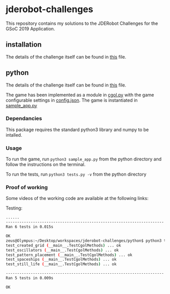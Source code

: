 # jderobot-challenges

This repository contains my solutions to the JDERobot Challenges for the GSoC 2019 Application.

## installation

The details of the challenge itself can be found in [this](installation/gsoc2019-installation_test.pdf) file.

## python

The details of the challenge itself can be found in [this](python/gsoc2019-python_test.pdf) file.

The game has been implemented as a module in [cgol.py](python/cgol.py) with the game configurable settings in [config.json](python/config.json). The game is instantiated in [sample_app.py](python/sample_app.py)

### Dependancies

This package requires the standard python3 library and numpy to be intalled.

### Usage

To run the game, run `python3 sample_app.py` from the python directory and follow the instructions on the terminal.

To run the tests, run `python3 tests.py -v` from the python directory

### Proof of working

Some videos of the working code are available at the following links:

Testing:

```bash
......
----------------------------------------------------------------------
Ran 6 tests in 0.015s

OK
zeus@Olympus:~/Desktop/workspaces/jderobot-challenges/python$ python3 tests.py -v
test_created_grid (__main__.TestCgolMethods) ... ok
test_oscillators (__main__.TestCgolMethods) ... ok
test_pattern_placement (__main__.TestCgolMethods) ... ok
test_spaceships (__main__.TestCgolMethods) ... ok
test_still_life (__main__.TestCgolMethods) ... ok

----------------------------------------------------------------------
Ran 5 tests in 0.009s

OK
```